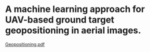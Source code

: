 # A machine learning approach for UAV-based ground target geopositioning in aerial images.
[Geopositioning.pdf](https://anuragpaul0.github.io/Geopositioning/Anurag%20Paul%2020EC01045.pdf)

